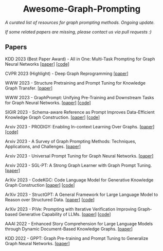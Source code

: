 <h1 align="center"><b>Awesome-Graph-Prompting</b></h1>

*A curated list of resources for graph prompting methods. Ongoing update.*

*If some related papers are missing, please contact us via pull requests :)*

## Papers

KDD 2023 (Best Paper Award) - All in One: Multi-Task Prompting for Graph Neural Networks
[[paper]](https://arxiv.org/pdf/2307.01504.pdf) 
[[code]](https://github.com/sheldonresearch/ProG)

CVPR 2023 (Highlight) - Deep Graph Reprogramming
[[paper]](https://arxiv.org/pdf/2304.14593.pdf) 

WWW 2023 - Structure Pretraining and Prompt Tuning for Knowledge Graph Transfer.
[[paper]](https://arxiv.org/pdf/2303.03922.pdf)

WWW 2023 - GraphPrompt: Unifying Pre-Training and Downstream Tasks for Graph Neural Networks.
[[paper]](https://dl.acm.org/doi/pdf/10.1145/3543507.3583386)
[[code]](https://github.com/zjukg/KGTransformer)

SIGIR 2023 - Schema-aware Reference as Prompt Improves Data-Efficient Knowledge Graph Construction. 
[[paper]](https://arxiv.org/abs/2210.10709)
[[code]](https://github.com/zjunlp/RAP)

Arxiv 2023 - PRODIGY: Enabling In-context Learning Over Graphs. 
[[paper]](https://arxiv.org/pdf/2305.12600.pdf)
[[code]](https://github.com/snap-stanford/prodigy)

Arxiv 2023 - A Survey of Graph Prompting Methods: Techniques, Applications, and Challenges.
[[paper]](https://arxiv.org/pdf/2303.07275.pdf)

Arxiv 2023 - Universal Prompt Tuning for Graph Neural Networks.
[[paper]](https://arxiv.org/pdf/2209.15240.pdf)

Arxiv 2023 - SGL-PT: A Strong Graph Learner with Graph Prompt Tuning.
[[paper]](https://arxiv.org/pdf/2302.12449.pdf)

ArXiv 2023 - CodeKGC: Code Language Model for Generative Knowledge Graph Construction 
[[paper](https://arxiv.org/abs/2304.09048)]
[[code](https://github.com/zjunlp/DeepKE/tree/main/example/llm/CodeKGC)]

ArXiv 2023 - StructGPT: A General Framework for Large Language Model to Reason over Structured Data. 
[[paper](https://arxiv.org/abs/2305.09645)]
[[code](https://github.com/RUCAIBox/StructGPT)]

ArXiv 2023 - PiVe: Prompting with Iterative Verification Improving Graph-based Generative Capability of LLMs. 
[[paper](https://arxiv.org/abs/2305.12392)]
[[code](https://github.com/Jiuzhouh/PiVe)]

AAAI 2022 - Enhanced Story Comprehension for Large Language Models through Dynamic Document-Based Knowledge Graphs. 
[[paper](https://ojs.aaai.org/index.php/AAAI/article/view/21286)]

KDD 2022 - GPPT: Graph Pre-training and Prompt Tuning to Generalize Graph Neural Networks.
[[paper]](https://dl.acm.org/doi/abs/10.1145/3534678.3539249)

